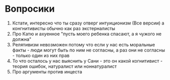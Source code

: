 # Вопросики

1. Кстати, интересно что ты сразу отверг интуиционизм (Все версии) а конгнитивисты обычно как раз экстерналисты
2. Про Катю и ахуенное "пусть моего ребенка спасают, а я чужого не должна"
3. Релятивизм невозможен потому что если у нас есть моральные факты - люди могут быть по ним не согласны, а раз они не согласны - только один из них прав
4. То что осталось у нас выяснить у Сани - это он какой когнитивист - теория ошибок, натуралист или ноннатуралист
5. Про аргументы против инцеста